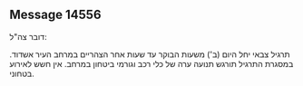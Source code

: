 ## Message 14556

דובר צה"ל:

תרגיל צבאי יחל היום (ב') משעות הבוקר עד שעות אחר הצהריים במרחב העיר אשדוד.
במסגרת התרגיל תורגש תנועה ערה של כלי רכב וגורמי ביטחון במרחב.
אין חשש לאירוע בטחוני.

